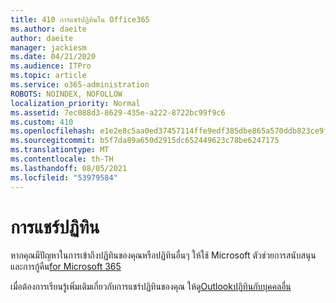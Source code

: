 ```yaml
---
title: 410 การแชร์ปฏิทินใน Office365
ms.author: daeite
author: daeite
manager: jackiesm
ms.date: 04/21/2020
ms.audience: ITPro
ms.topic: article
ms.service: o365-administration
ROBOTS: NOINDEX, NOFOLLOW
localization_priority: Normal
ms.assetid: 7ec088d3-8629-435e-a222-8722bc99f9c6
ms.custom: 410
ms.openlocfilehash: e1e2e8c5aa0ed37457114ffe9edf385dbe865a570ddb823ce9f44bd1391d9bd3
ms.sourcegitcommit: b5f7da89a650d2915dc652449623c78be6247175
ms.translationtype: MT
ms.contentlocale: th-TH
ms.lasthandoff: 08/05/2021
ms.locfileid: "53979584"
---
```

# <a name="calendar-sharing"></a>การแชร์ปฏิทิน

หากคุณมีปัญหาในการเข้าถึงปฏิทินของคุณหรือปฏิทินอื่นๆ ให้ใช้ Microsoft ตัวช่วยการสนับสนุนและการกู้คืน[for Microsoft 365](https://diagnostics.office.com/)
  
เมื่อต้องการเรียนรู้เพิ่มเติมเกี่ยวกับการแชร์ปฏิทินของคุณ ให้ดู[Outlookปฏิทินกับบุคคลอื่น](https://support.office.com/article/353ed2c1-3ec5-449d-8c73-6931a0adab88.aspx)
